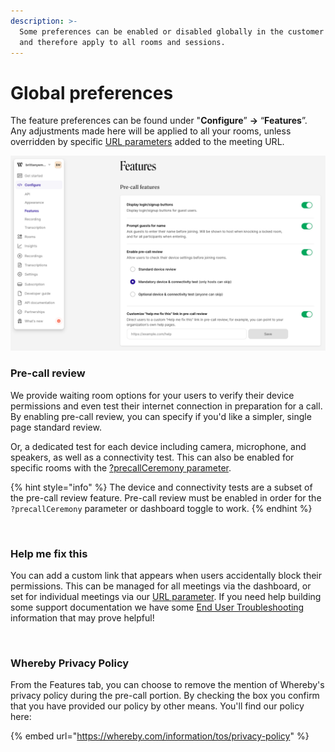 ```yaml
---
description: >-
  Some preferences can be enabled or disabled globally in the customer portal
  and therefore apply to all rooms and sessions.
---
```


# Global preferences

The feature preferences can be found under "**Configure**” **→** “**Features**”. Any adjustments made here will be applied to all your rooms, unless overridden by specific [URL parameters](using-url-parameters.md) added to the meeting URL.

![](../../.gitbook/assets/precallfeatures.png)

### Pre-call review

We provide waiting room options for your users to verify their device permissions and even test their internet connection in preparation for a call. By enabling pre-call review, you can specify if you'd like a simpler, single page standard review.&#x20;

Or, a dedicated test for each device including camera, microphone, and speakers, as well as a connectivity test. This can also be enabled for specific rooms with the [?precallCeremony parameter](using-url-parameters.md#precallceremony-less-than-on-or-off-greater-than).

{% hint style="info" %}
The device and connectivity tests are a subset of the pre-call review feature. Pre-call review must be enabled in order for the `?precallCeremony` parameter or dashboard toggle to work.
{% endhint %}

<figure><img src="../../.gitbook/assets/precall-test.png" alt=""><figcaption></figcaption></figure>

### Help me fix this

You can add a custom link that appears when users accidentally block their permissions. This can be managed for all meetings via the dashboard, or set for individual meetings via our [URL parameter](using-url-parameters.md#precallpermissionhelplink-less-than-url-greater-than). If you need help building some support documentation we have some [End User Troubleshooting](../../end-user/end-user-support-guides/end-user-documentation.md) information that may prove helpful!

<figure><img src="../../.gitbook/assets/helpmefixthis.png" alt=""><figcaption></figcaption></figure>

### Whereby Privacy Policy

From the Features tab, you can choose to remove the mention of Whereby's privacy policy during the pre-call portion. By checking the box you confirm that you have provided our policy by other means. You'll find our policy here:

{% embed url="https://whereby.com/information/tos/privacy-policy" %}

